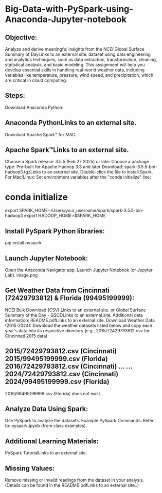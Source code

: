 # Big-Data-with-PySpark-using-Anaconda-Jupyter-notebook

## Objective:
Analyze and derive meaningful insights from the NCEI Global Surface Summary of DayLinks to an external site. dataset using data engineering and analytics techniques, such as data extraction, transformation, cleaning, statistical analysis, and basic modeling. This assignment will help you develop essential skills in handling real-world weather data, including variables like temperature, pressure, wind speed, and precipitation, which are critical in cloud computing.

## Steps:
Download Anaconda Python:

## Anaconda PythonLinks to an external site.
Download Apache Spark™ for MAC.

## Apache Spark™Links to an external site.
Choose a Spark release: 3.5.5 (Feb 27 2025) or later
Choose a package type: Pre-built for Apache Hadoop 3.3 and later
Download:  spark-3.5.5-bin-hadoop3.tgzLinks to an external site.
Double-click the file to install Spark.
For Mac/Linux:
Set environment variables after the "conda initialize" line:

# conda initialize
export SPARK_HOME=/Users/your_username/spark/spark-3.5.5-bin-hadoop3
export HADOOP_HOME=$SPARK_HOME

## Install PySpark Python libraries:
pip install pyspark

## Launch Jupyter Notebook:
Open the Anaconda Navigator app.
Launch Jupyter Notebook (or Jupyter Lab).
image.png

## Get Weather Data from Cincinnati (72429793812) & Florida (99495199999):
NCEI Bulk Download (CSV).Links to an external site.
or Global Surface Summary of the Day - GSODLinks to an external site.
Additional data information: README.pdfLinks to an external site.
Download Weather Data (2015-2024): Download the weather datasets listed below and copy each year's data into its respective directory (e.g., 2015/72429793812.csv for Cincinnati 2015 data):

2015/72429793812.csv (Cincinnati)
2015/99495199999.csv (Florida)
2016/72429793812.csv (Cincinnati)
...
...
2024/72429793812.csv (Cincinnati)
2024/99495199999.csv (Florida)
---
 2016/99495199999.csv (Florida) does not exist. 
 
## Analyze Data Using Spark:
Use PySpark to analyze the datasets.
Example PySpark Commands:
Refer to: pyspark.ipynb (from class examples).

## Additional Learning Materials:
PySpark TutorialLinks to an external site.

## Missing Values:
Remove missing or invalid readings from the dataset in your analysis.  (Details can be found in the README.pdfLinks to an external site..)
